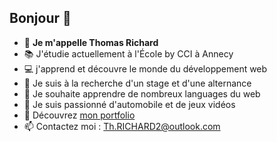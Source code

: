 ## Bonjour 👋

- 🔎 **Je m'appelle Thomas Richard**
- 📚 J'étudie actuellement à l'École by CCI à Annecy
- 💻 j'apprend et découvre le monde du développement web
- 💼 Je suis à la recherche d'un stage et d'une alternance
- 🤔 Je souhaite apprendre de nombreux languages du web
- 🚗 Je suis passionné d'automobile et de jeux vidéos
- 💬 Découvrez [mon portfolio](th-richard-portfolio.vercel.app)
- 📫 Contactez moi : Th.RICHARD2@outlook.com

